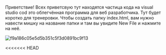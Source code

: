 Приветствие!
Всех приветсвую тут находятся частица кода 
на visual studio cod это облегчённая программа 
для веб разработчика.
Тут будет коротко для тренеровки.
Чтобы создать папку index.html,
вам нужно навести мишку на название папки
и там вы увидите New File и нажмите на неё.

![f9a186c05e5d5b351c5f3d0891bc9f13](https://github.com/janopayn/ki0jjijnjuio/assets/171019533/017c4df0-d599-4ddc-9d25-1c8d7c35c89b)

<!DOCTYPE html>
<html lang="en">
<head>
    <meta charset="UTF-8">
    <meta name="viewport" content="width=device-width, initial-scale=1.0">
<<<<<<< HEAD
    <title>AAA</title>
</head>
<body>

